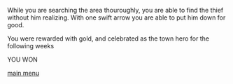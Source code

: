 While you are searching the area thouroughly, you are able to find the thief without him realizing. With one swift arrow you are able to put him down for good.

You were rewarded with gold, and celebrated as the town hero for the following weeks

YOU WON

[main menu](../_main-menu.md)